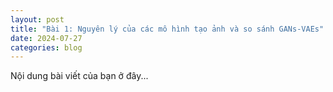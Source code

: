 ```yaml
---
layout: post
title: "Bài 1: Nguyên lý của các mô hình tạo ảnh và so sánh GANs-VAEs"
date: 2024-07-27
categories: blog
---
```


Nội dung bài viết của bạn ở đây...
